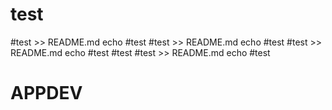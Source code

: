 # test
#test >> README.md
echo #test
#test >> README.md
echo #test
#test >> README.md
echo #test
#test
#test >> README.md
echo #test
# APPDEV
